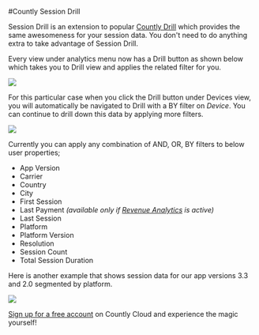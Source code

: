 #Countly Session Drill

Session Drill is an extension to popular [Countly Drill](https://count.ly/resources/reference/drill) which provides the same awesomeness for your session data. You don't need to do anything extra to take advantage of Session Drill.

Every view under analytics menu now has a Drill button as shown below which takes you to Drill view and applies the related filter for you. 

<img src="https://raw2.github.com/osoner/countly-documentation/master/images/drill/sessions/drill_analytics_button.png" />

For this particular case when you click the Drill button under Devices view, you will automatically be navigated to Drill with a BY filter on *Device*. You can continue to drill down this data by applying more filters.

<img src="https://raw2.github.com/osoner/countly-documentation/master/images/drill/sessions/drill_analytics.png" />

Currently you can apply any combination of AND, OR, BY filters to below user properties;

- App Version
- Carrier
- Country
- City
- First Session
- Last Payment *(available only if [Revenue Analytics](https://count.ly/resources/reference/revenue-analytics) is active)*
- Last Session
- Platform
- Platform Version
- Resolution
- Session Count
- Total Session Duration

Here is another example that shows session data for our app versions 3.3 and 2.0 segmented by platform.

<img src="https://raw2.github.com/osoner/countly-documentation/master/images/drill/sessions/drill_sessions.png" />

[Sign up for a free account](https://count.ly/) on Countly Cloud and experience the magic yourself!



